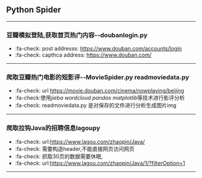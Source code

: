 ## Python Spider

------------

 ### 豆瓣模拟登陆,获取首页热门内容--doubanlogin.py
- :fa-check:  post addresss: https://www.douban.com/accounts/login<br>
- :fa-check: capthca address: https://www.douban.com/

------------

 ### 爬取豆瓣热门电影的短影评--MovieSpider.py readmoviedata.py
-  :fa-check: url https://movie.douban.com/cinema/nowplaying/beijing
-  :fa-check:使用*jieba wordcloud pandas matplotlib*等技术进行影评分析<br>
-  :fa-check: readmoviedata.py 是对保存的文件进行分析生成图片img<br>

------------

 ### 爬取拉钩Java的招聘信息lagoupy
- :fa-check: url:https://www.lagou.com/zhaopin/Java/
- :fa-check: 需要构造header,不能直接网页访问网页
- :fa-check: 抓取30页的数据需要休眠,
- :fa-check: url:https://www.lagou.com/zhaopin/Java/1/?filterOption=1

------------
